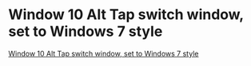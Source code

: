 # Window 10 Alt Tap switch window, set to Windows 7 style
[Window 10 Alt Tap switch window, set to Windows 7 style](https://aiwithcloud.com/2022/09/15/window_10_alt_tap_switch_window_set_to_windows_7_style/)